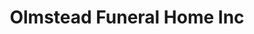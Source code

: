 ---
title: "Olmstead Funeral Home Inc"
url: /heber-springs/olmstead-funeral-home-inc/
shop: funeral directors
---